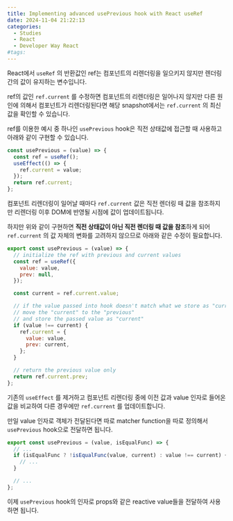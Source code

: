 ```yaml
---
title: Implementing advanced usePrevious hook with React useRef
date: 2024-11-04 21:22:13
categories:
  - Studies
  - React
  - Developer Way React
#tags:
---
```

React에서 `useRef` 의 반환값인 ref는 컴포넌트의 리렌더링을 일으키지 않지만 렌더링 간의 값이 유지하는 변수입니다.

ref의 값인 `ref.current` 를 수정하면 컴포넌트의 리렌더링은 일어나지 않지만 다른 원인에 의해서 컴포넌트가 리렌더링된다면 해당 snapshot에서는 `ref.current` 의 최신값을 확인할 수 있습니다.

ref를 이용한 예시 중 하나인 `usePrevious` hook은 직전 상태값에 접근할 때 사용하고 아래와 같이 구현할 수 있습니다.

```jsx
const usePrevious = (value) => {
  const ref = useRef();
  useEffect(() => {
    ref.current = value;
  });
  return ref.current;
};
```

컴포넌트 리렌더링이 일어날 때마다 `ref.current` 값은 직전 렌더링 때 값을 참조하지만 리렌더링 이후 DOM에 반영될 시점에 값이 업데이트됩니다.

하지만 위와 같이 구현하면 **직전 상태값이 아닌 직전 렌더링 때 값을 참조**하게 되어 `ref.current` 의 값 자체의 변화를 고려하지 않으므로 아래와 같은 수정이 필요합니다.

```jsx
export const usePrevious = (value) => {
  // initialize the ref with previous and current values
  const ref = useRef({
    value: value,
    prev: null,
  });

  const current = ref.current.value;

  // if the value passed into hook doesn't match what we store as "current"
  // move the "current" to the "previous"
  // and store the passed value as "current"
  if (value !== current) {
    ref.current = {
      value: value,
      prev: current,
    };
  }

  // return the previous value only
  return ref.current.prev;
};
```

기존의 `useEffect` 를 제거하고 컴포넌트 리렌더링 중에 이전 값과 value 인자로 들어온 값을 비교하여 다른 경우에만 `ref.current` 를 업데이트합니다.

만일 value 인자로 객체가 전달된다면 따로 matcher function을 따로 정의해서 `usePrevious` hook으로 전달하면 됩니다.

```jsx
export const usePrevious = (value, isEqualFunc) => {
  // ...
  if (isEqualFunc ? !isEqualFunc(value, current) : value !== current) {
    // ...
  }

  // ...
};
```

이제 `usePrevious` hook의 인자로 props와 같은 reactive value들을 전달하여 사용하면 됩니다.
